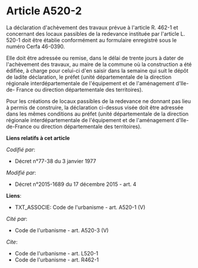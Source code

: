 # Article A520-2

La déclaration d'achèvement des travaux prévue à l'article R. 462-1 et concernant des locaux passibles de la redevance
instituée par l'article L. 520-1 doit être établie conformément au formulaire enregistré sous le numéro Cerfa 46-0390. 

Elle doit être adressée ou remise, dans le délai de trente jours à dater de l'achèvement des travaux, au maire de la commune
où la construction a été édifiée, à charge pour celui-ci d'en saisir dans la semaine qui suit le dépôt de ladite déclaration,
le préfet (unité départementale de la direction régionale interdépartementale de l'équipement et de l'aménagement d'Ile-de-
France ou direction départementale des territoires). 

Pour les créations de locaux passibles de la redevance ne donnant pas lieu à permis de construire, la déclaration ci-dessus
visée doit être adressée dans les mêmes conditions au préfet (unité départementale de la direction régionale
interdépartementale de l'équipement et de l'aménagement d'Ile-de-France ou direction départementale des territoires).

**Liens relatifs à cet article**

_Codifié par_:

  - Décret n°77-38 du 3 janvier 1977

_Modifié par_:

  - Décret n°2015-1689 du 17 décembre 2015 - art. 4

**Liens**:

  - TXT_ASSOCIE: Code de l'urbanisme - art. A520-1 (V)

_Cité par_:

  - Code de l'urbanisme - art. A520-3 (V)

_Cite_:

  - Code de l'urbanisme - art. L520-1
  - Code de l'urbanisme - art. R462-1
